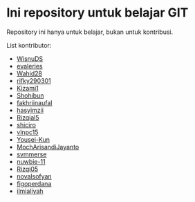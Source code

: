 # Ini repository untuk belajar GIT

Repository ini hanya untuk belajar, bukan untuk kontribusi.


List kontributor:

- [WisnuDS](https://github.com/WisnuDS)
- [evaleries](https://github.com/evaleries)
- [Wahid28](https://github.com/Wahid28)
- [rifky290301](https://github.com/rifky290301)
- [Kizami1](htttps://github.com/Kizami1)
- [Shohibun](https://github.com/Shohibun)
- [fakhriinaufal](https://github.com/fakhriinaufal)
- [hasyimzii](https://github.com/hasyimzii)
- [Rizqial5](https://github.com/Rizqial5)
- [shiciro](https://github.com/shiciro)
- [vlnpc15](https://github.com/vlnpc15)
- [Yousei-Kun](https://github.com/Yousei-kun)
- [MochArisandiJayanto](https://github.com/MochArisandiJayanto)
- [svmmerse](https://github.com/svmmerse)
- [nuwbie-11](https://github.com/nuwbie-11)
- [Rizqi05](https://github.com/Rizqi05)
- [novalsofyan](https://github.com/novalsofyan)
- [figoperdana](https://github.com/figoperdana)
- [ilmialiyah](https://github.com/Ilmialiyah)